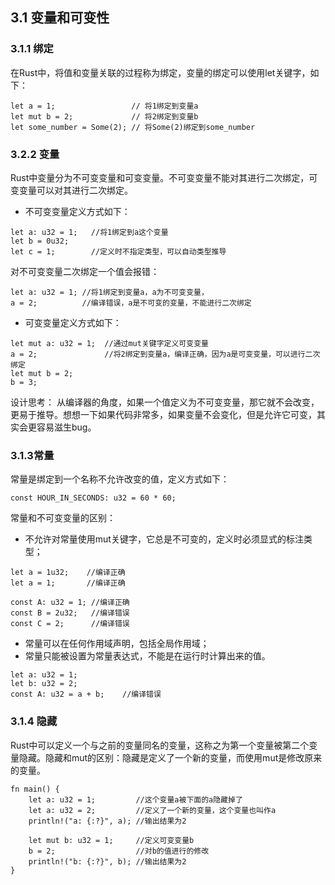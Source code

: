## 3.1 变量和可变性
### 3.1.1 绑定
在Rust中，将值和变量关联的过程称为绑定，变量的绑定可以使用let关键字，如下：
```
let a = 1;                 // 将1绑定到变量a
let mut b = 2;             // 将2绑定到变量b
let some_number = Some(2); // 将Some(2)绑定到some_number
```

### 3.2.2 变量
Rust中变量分为不可变变量和可变变量。不可变变量不能对其进行二次绑定，可变变量可以对其进行二次绑定。

- 不可变变量定义方式如下：
```
let a: u32 = 1;   //将1绑定到a这个变量
let b = 0u32;
let c = 1;        //定义时不指定类型，可以自动类型推导
```

对不可变变量二次绑定一个值会报错：
```
let a: u32 = 1; //将1绑定到变量a，a为不可变变量，
a = 2;          //编译错误，a是不可变的变量，不能进行二次绑定
```

- 可变变量定义方式如下：
```
let mut a: u32 = 1;  //通过mut关键字定义可变变量 
a = 2;               //将2绑定到变量a，编译正确，因为a是可变变量，可以进行二次绑定
let mut b = 2;
b = 3;
```

设计思考：
从编译器的角度，如果一个值定义为不可变变量，那它就不会改变，更易于推导。想想一下如果代码非常多，如果变量不会变化，但是允许它可变，其实会更容易滋生bug。

### 3.1.3常量
 常量是绑定到一个名称不允许改变的值，定义方式如下：
 ```
const HOUR_IN_SECONDS: u32 = 60 * 60;
```

常量和不可变变量的区别：
- 不允许对常量使用mut关键字，它总是不可变的，定义时必须显式的标注类型；
```
let a = 1u32;    //编译正确
let a = 1;       //编译正确

const A: u32 = 1; //编译正确
const B = 2u32;   //编译错误
const C = 2;      //编译错误
```
- 常量可以在任何作用域声明，包括全局作用域；
- 常量只能被设置为常量表达式，不能是在运行时计算出来的值。
```
let a: u32 = 1;
let b: u32 = 2;
const A: u32 = a + b;    //编译错误
```

### 3.1.4 隐藏

Rust中可以定义一个与之前的变量同名的变量，这称之为第一个变量被第二个变量隐藏。隐藏和mut的区别：隐藏是定义了一个新的变量，而使用mut是修改原来的变量。
```
fn main() {
    let a: u32 = 1;         //这个变量a被下面的a隐藏掉了
    let a: u32 = 2;         //定义了一个新的变量，这个变量也叫作a
    println!("a: {:?}", a); //输出结果为2
    
    let mut b: u32 = 1;     //定义可变变量b
    b = 2;                  //对b的值进行的修改
    println!("b: {:?}", b); //输出结果为2
}
```

